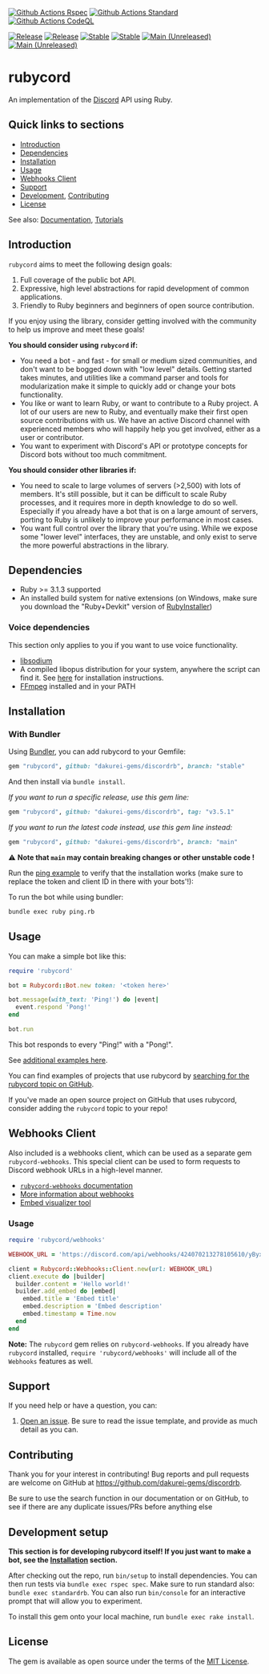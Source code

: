 [![Github Actions Rspec](https://github.com/dakurei-gems/discordrb/actions/workflows/rspec.yml/badge.svg?branch=main&event=push)](https://github.com/dakurei-gems/discordrb/actions/workflows/rspec.yml)
[![Github Actions Standard](https://github.com/dakurei-gems/discordrb/actions/workflows/standard.yml/badge.svg?branch=main&event=push)](https://github.com/dakurei-gems/discordrb/actions/workflows/standard.yml)
[![Github Actions CodeQL](https://github.com/dakurei-gems/discordrb/actions/workflows/codeql.yml/badge.svg?branch=main&event=push)](https://github.com/dakurei-gems/discordrb/actions/workflows/codeql.yml)

[![Release](https://img.shields.io/badge/gem-v3.5.1-007ec6.svg)](https://github.com/dakurei-gems/discordrb/releases/tag/v3.5.1)
[![Release](https://img.shields.io/badge/docs-v3.5.1-979797.svg)](https://dakurei-gems.github.io/discordrb/v3.5.1/)
[![Stable](https://img.shields.io/badge/gem-stable-007ec6.svg)](https://github.com/dakurei-gems/discordrb/tree/stable)
[![Stable](https://img.shields.io/badge/docs-stable-979797.svg)](https://dakurei-gems.github.io/discordrb/stable/)
[![Main (Unreleased)](https://img.shields.io/badge/gem-main-007ec6.svg)](https://github.com/dakurei-gems/discordrb/tree/main)
[![Main (Unreleased)](https://img.shields.io/badge/docs-main-979797.svg)](https://dakurei-gems.github.io/discordrb/main/)

# rubycord

An implementation of the [Discord](https://discord.com/) API using Ruby.

## Quick links to sections

- [Introduction](https://github.com/dakurei-gems/discordrb#introduction)
- [Dependencies](https://github.com/dakurei-gems/discordrb#dependencies)
- [Installation](https://github.com/dakurei-gems/discordrb#installation)
- [Usage](https://github.com/dakurei-gems/discordrb#usage)
- [Webhooks Client](https://github.com/dakurei-gems/discordrb#webhooks-client)
- [Support](https://github.com/dakurei-gems/discordrb#support)
- [Development](https://github.com/dakurei-gems/discordrb#development), [Contributing](https://github.com/dakurei-gems/discordrb#contributing)
- [License](https://github.com/dakurei-gems/discordrb#license)

See also: [Documentation](https://dakurei-gems.github.io/discordrb/v3.5.1/), [Tutorials](https://github.com/dakurei-gems/discordrb/wiki)

## Introduction

`rubycord` aims to meet the following design goals:

1. Full coverage of the public bot API.
2. Expressive, high level abstractions for rapid development of common applications.
3. Friendly to Ruby beginners and beginners of open source contribution.

If you enjoy using the library, consider getting involved with the community to help us improve and meet these goals!

**You should consider using `rubycord` if:**

- You need a bot - and fast - for small or medium sized communities, and don't want to be bogged down with "low level" details. Getting started takes minutes, and utilities like a command parser and tools for modularization make it simple to quickly add or change your bots functionality.
- You like or want to learn Ruby, or want to contribute to a Ruby project. A lot of our users are new to Ruby, and eventually make their first open source contributions with us. We have an active Discord channel with experienced members who will happily help you get involved, either as a user or contributor.
- You want to experiment with Discord's API or prototype concepts for Discord bots without too much commitment.

**You should consider other libraries if:**

- You need to scale to large volumes of servers (>2,500) with lots of members. It's still possible, but it can be difficult to scale Ruby processes, and it requires more in depth knowledge to do so well. Especially if you already have a bot that is on a large amount of servers, porting to Ruby is unlikely to improve your performance in most cases.
- You want full control over the library that you're using. While we expose some "lower level" interfaces, they are unstable, and only exist to serve the more powerful abstractions in the library.

## Dependencies

* Ruby >= 3.1.3 supported
* An installed build system for native extensions (on Windows, make sure you download the "Ruby+Devkit" version of [RubyInstaller](https://rubyinstaller.org/downloads/))

### Voice dependencies

This section only applies to you if you want to use voice functionality.

- [libsodium](https://github.com/dakurei-gems/discordrb/wiki/Installing-libsodium)
- A compiled libopus distribution for your system, anywhere the script can find it. See [here](https://github.com/dakurei-gems/discordrb/wiki/Installing-libopus) for installation instructions.
- [FFmpeg](https://www.ffmpeg.org/download.html) installed and in your PATH

## Installation

### With Bundler

Using [Bundler](https://bundler.io/#getting-started), you can add rubycord to your Gemfile:

```ruby
gem "rubycord", github: "dakurei-gems/discordrb", branch: "stable"
```

And then install via `bundle install`.

_If you want to run a specific release, use this gem line:_
```ruby
gem "rubycord", github: "dakurei-gems/discordrb", tag: "v3.5.1"
```

_If you want to run the latest code instead, use this gem line instead:_
```ruby
gem "rubycord", github: "dakurei-gems/discordrb", branch: "main"
```

⚠️ **Note that `main` may contain breaking changes or other unstable code !**

Run the [ping example](https://github.com/dakurei-gems/discordrb/blob/main/examples/ping.rb) to verify that the installation works (make sure to replace the token and client ID in there with your bots'!):

To run the bot while using bundler:

```sh
bundle exec ruby ping.rb
```

## Usage

You can make a simple bot like this:

```ruby
require 'rubycord'

bot = Rubycord::Bot.new token: '<token here>'

bot.message(with_text: 'Ping!') do |event|
  event.respond 'Pong!'
end

bot.run
```

This bot responds to every "Ping!" with a "Pong!".

See [additional examples here](https://github.com/dakurei-gems/discordrb/tree/main/examples).

You can find examples of projects that use rubycord by [searching for the rubycord topic on GitHub](https://github.com/topics/rubycord).

If you've made an open source project on GitHub that uses rubycord, consider adding the `rubycord` topic to your repo!

## Webhooks Client

Also included is a webhooks client, which can be used as a separate gem `rubycord-webhooks`. This special client can be used to form requests to Discord webhook URLs in a high-level manner.

- [`rubycord-webhooks` documentation](https://dakurei-gems.github.io/discordrb/v3.5.1/Rubycord/Webhooks.html)
- [More information about webhooks](https://support.discord.com/hc/en-us/articles/228383668-Intro-to-Webhooks)
- [Embed visualizer tool](https://leovoel.github.io/embed-visualizer/)

### Usage

```ruby
require 'rubycord/webhooks'

WEBHOOK_URL = 'https://discord.com/api/webhooks/424070213278105610/yByxDncRvHi02mhKQheviQI2erKkfRRwFcEp0MMBfib1ds6ZHN13xhPZNS2-fJo_ApSw'.freeze

client = Rubycord::Webhooks::Client.new(url: WEBHOOK_URL)
client.execute do |builder|
  builder.content = 'Hello world!'
  builder.add_embed do |embed|
    embed.title = 'Embed title'
    embed.description = 'Embed description'
    embed.timestamp = Time.now
  end
end
```

**Note:** The `rubycord` gem relies on `rubycord-webhooks`. If you already have `rubycord` installed, `require 'rubycord/webhooks'` will include all of the `Webhooks` features as well.

## Support

If you need help or have a question, you can:

1. [Open an issue](https://github.com/dakurei-gems/discordrb/issues). Be sure to read the issue template, and provide as much detail as you can.

## Contributing

Thank you for your interest in contributing!
Bug reports and pull requests are welcome on GitHub at <https://github.com/dakurei-gems/discordrb>.

Be sure to use the search function in our documentation or on GitHub, to see if there are any duplicate issues/PRs before anything else

## Development setup

**This section is for developing rubycord itself! If you just want to make a bot, see the [Installation](https://github.com/dakurei-gems/discordrb#installation) section.**

After checking out the repo, run `bin/setup` to install dependencies. You can then run tests via `bundle exec rspec spec`. Make sure to run standard also: `bundle exec standardrb`. You can also run `bin/console` for an interactive prompt that will allow you to experiment.

To install this gem onto your local machine, run `bundle exec rake install`.

## License

The gem is available as open source under the terms of the [MIT License](https://opensource.org/licenses/MIT).
